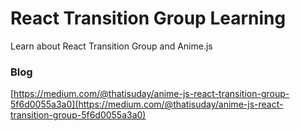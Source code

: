 # React Transition Group Learning
Learn about React Transition Group and Anime.js

### Blog
[https://medium.com/@thatisuday/anime-js-react-transition-group-5f6d0055a3a0](https://medium.com/@thatisuday/anime-js-react-transition-group-5f6d0055a3a0)
